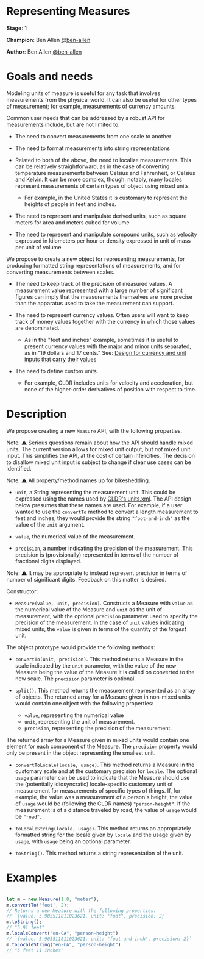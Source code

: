 # Representing Measures

**Stage**: 1

**Champion**: Ben Allen [@ben-allen](https://github.com/ben-allen)

**Author**: Ben Allen [@ben-allen](https://github.com/ben-allen)


# Goals and needs

Modeling units of measure is useful for any task that involves measurements from the physical world. It can also be useful for other types of measurement; for example, measurements of currency amounts. 

Common user needs that can be addressed by a robust API for measurements include, but are not limited to:

* The need to convert measurements from one scale to another

* The need to format measurements into string representations

* Related to both of the above, the need to localize measurements. This can be relatively straightforward, as in the case of converting temperature measurements between Celsius and Fahrenheit, or Celsius and Kelvin. It can be more complex, though: notably, many locales represent measurements of certain types of object using mixed units
    - For example, in the United States it is customary to represent the heights of people in feet and inches.

* The need to represent and manipulate derived units, such as square meters for area and meters cubed for volume

* The need to represent and manipulate compound units, such as velocity expressed in kilometers per hour or density expressed in unit of mass per unit of volume

We propose to create a new object for representing measurements, for producing formatted string representations of measurements, and for converting measurements between scales.

* The need to keep track of the precision of measured values. A measurement value represented with a large number of significant figures can imply that the measurements themselves are more precise than the apparatus used to take the measurement can support.

* The need to represent currency values. Often users will want to keep track of money values together with the currency in which those values are denominated.
    - As in the "feet and inches" example, sometimes it is useful to present currency values with the major and minor units separated, as in "19 dollars and 17 cents." See: [Design for currency and unit inputs that carry their values ](https://github.com/tc39/ecma402/issues/911#issuecomment-2238619851)

* The need to define custom units.
    - For example, CLDR includes units for velocity and acceleration, but none of the higher-order derivatives of position with respect to time.

# Description

We propose creating a new `Measure` API, with the following properties.

Note: ⚠️  Serious questions remain about how the API should handle mixed units. The current version allows for mixed unit output, but *not* mixed unit input. This simplifies the API, at the cost of certain infelicities. The decision to disallow mixed unit input is subject to change if clear use cases can be identified.

Note: ⚠️  All property/method names up for bikeshedding.

* `unit`, a String representing the measurement unit. This could be expressed using the names used by [CLDR's units.xml](https://github.com/unicode-org/cldr/blob/main/common/supplemental/units.xml). The API design below presumes that these names are used. For example, if a user wanted to use the `convertTo` method to convert a length measurement to feet and inches, they would provide the string `"foot-and-inch"` as the value of the `unit` argument.

* `value`, the numerical value of the measurement.

* `precision`, a number indicating the precision of the measurement. This precision is (provisionally) represented in terms of the number of fractional digits displayed.

Note: ⚠️  It may be appropriate to instead represent precision in terms of number of significant digits. Feedback on this matter is desired.

Constructor:

* `Measure(value, unit, precision)`. Constructs a Measure with `value` as the numerical value of the Measure and `unit` as the unit of measurement, with the optional `precision` parameter used to specify the precision of the measurement. In the case of `unit` values indicating mixed units, the `value` is given in terms of the quantity of the *largest* unit.

The object prototype would provide the following methods:

* `convertTo(unit, precision)`. This method returns a Measure in the scale indicated by the `unit` parameter, with the value of the new Measure being the value of the Measure it is called on converted to the new scale. The `precision` parameter is optional.

* `split()`. This method returns the measurement represented as an array of objects. The returned array for a Measure given in non-mixed units would contain one object with the following properties:

    - `value`, representing the numerical value
    - `unit`, representing the unit of measurement.
    - `precision`, representing the precision of the measurement.

The returned array for a Measure given in mixed units would contain one element for each component of the Measure. The `precision` property would only be present in the object representing the smallest unit.

* `convertToLocale(locale, usage)`. This method returns a Measure in the customary scale and at the customary precision for `locale`. The optional `usage` parameter can be used to indicate that the Measure should use the (potentially idiosyncratic) locale-specific customary unit of measurement for measurements of specific types of things. If, for example, the value was a measurement of a person's height, the value of `usage` would be (following the CLDR names) `"person-height"`. If the measurement is of a distance traveled by road, the value of `usage` would be `"road"`.

* `toLocaleString(locale, usage)`. This method returns an appropriately formatted string for the locale given by `locale` and the usage given by `usage`, with `usage` being an optional parameter.

* `toString()`. This method returns a string representation of the unit.

# Examples

```js

let m = new Measure(1.8, "meter");
m.convertTo('foot', 2);
// Returns a new Measure with the following properties:
// `{value: 5.905511811023621, unit: "foot", precision: 2}`
m.toString();
// "5.91 feet"
m.localeConvert("en-CA", "person-height")
// `{value: 5.905511811023621, unit: "foot-and-inch", precision: 2}`
m.toLocaleString("en-CA", "person-height")
// "5 feet 11 inches"
```

